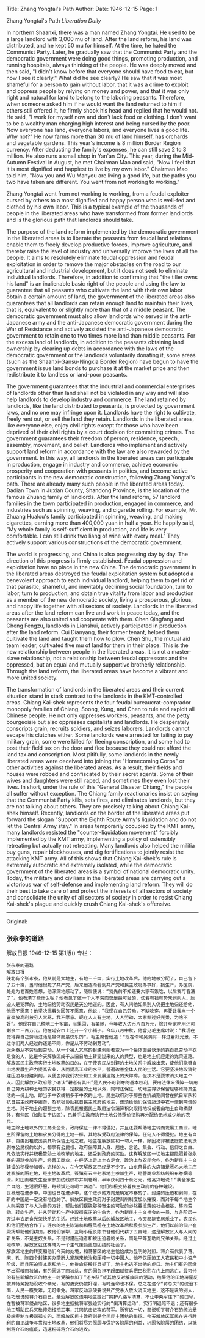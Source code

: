 Title: Zhang Yongtai's Path
Author:
Date: 1946-12-15
Page: 1

Zhang Yongtai's Path
*Liberation Daily*

In northern Shaanxi, there was a man named Zhang Yongtai. He used to be a large landlord with 3,000 mu of land. After the land reform, his land was distributed, and he kept 50 mu for himself. At the time, he hated the Communist Party. Later, he gradually saw that the Communist Party and the democratic government were doing good things, promoting production, and running hospitals, always thinking of the people. He was deeply moved and then said, "I didn't know before that everyone should have food to eat, but now I see it clearly." What did he see clearly? He saw that it was most shameful for a person to gain without labor, that it was a crime to exploit and oppress people by relying on money and power, and that it was only right and natural for land to belong to the laboring peasants. Therefore, when someone asked him if he would want the land returned to him if others still offered it, he firmly shook his head and replied that he would not. He said, "I work for myself now and don't lack food or clothing. I don't want to be a wealthy man charging high interest and being cursed by the poor. Now everyone has land, everyone labors, and everyone lives a good life. Why not?" He now farms more than 30 mu of land himself, has orchards and vegetable gardens. This year's income is 8 million Border Region currency. After deducting the family's expenses, he can still save 2 to 3 million. He also runs a small shop in Yan'an City. This year, during the Mid-Autumn Festival in August, he met Chairman Mao and said, "Now I feel that it is most dignified and happiest to live by my own labor." Chairman Mao told him, "Now you and Wu Manyou are living a good life, but the paths you two have taken are different. You went from not working to working."

Zhang Yongtai went from not working to working, from a feudal exploiter cursed by others to a most dignified and happy person who is well-fed and clothed by his own labor. This is a typical example of the thousands of people in the liberated areas who have transformed from former landlords and is the glorious path that landlords should take.

The purpose of the land reform implemented by the democratic government in the liberated areas is to liberate the peasants from feudal land relations, enable them to freely develop productive forces, improve agriculture, and thereby raise the level of industry and universally improve the lives of all the people. It aims to resolutely eliminate feudal oppression and feudal exploitation in order to remove the major obstacles on the road to our agricultural and industrial development, but it does not seek to eliminate individual landlords. Therefore, in addition to confirming that "the tiller owns his land" is an inalienable basic right of the people and using the law to guarantee that all peasants who cultivate the land with their own labor obtain a certain amount of land, the government of the liberated areas also guarantees that all landlords can retain enough land to maintain their lives, that is, equivalent to or slightly more than that of a middle peasant. The democratic government must also allow landlords who served in the anti-Japanese army and the anti-Japanese democratic government during the War of Resistance and actively assisted the anti-Japanese democratic government to retain one to two times more land than middle peasants. For the excess land of landlords, in addition to the peasants obtaining land ownership by clearing up debts in accordance with the laws of the democratic government or the landlords voluntarily donating it, some areas (such as the Shaanxi-Gansu-Ningxia Border Region) have begun to have the government issue land bonds to purchase it at the market price and then redistribute it to landless or land-poor peasants.

The government guarantees that the industrial and commercial enterprises of landlords other than land shall not be violated in any way and will also help landlords to develop industry and commerce. The land retained by landlords, like the land distributed to peasants, is protected by government laws, and no one may infringe upon it. Landlords have the right to cultivate, freely rent out, or sell the land they retain. Landlords in the liberated areas, like everyone else, enjoy civil rights except for those who have been deprived of their civil rights by a court decision for committing crimes. The government guarantees their freedom of person, residence, speech, assembly, movement, and belief. Landlords who implement and actively support land reform in accordance with the law are also rewarded by the government. In this way, all landlords in the liberated areas can participate in production, engage in industry and commerce, achieve economic prosperity and cooperation with peasants in politics, and become active participants in the new democratic construction, following Zhang Yongtai's path. There are already many such people in the liberated areas today. Dadian Town in Juxian County, Shandong Province, is the location of the famous Zhuang family of landlords. After the land reform, 57 landlord families in the town participated in production, engaged in commerce, and industries such as spinning, weaving, and cigarette rolling. For example, Mr. Zhuang Hualou's family participated in spinning, weaving, and making cigarettes, earning more than 400,000 yuan in half a year. He happily said, "My whole family is self-sufficient in production, and life is very comfortable. I can still drink two liang of wine with every meal." They actively support various constructions of the democratic government.

The world is progressing, and China is also progressing day by day. The direction of this progress is firmly established. Feudal oppression and exploitation have no place in the new China. The democratic government in the liberated areas destroyed the feudal exploitation system but adopted a benevolent approach to each individual landlord, helping them to get rid of that parasitic, shameful, and inevitably declining social foundation, turn to labor, turn to production, and obtain true vitality from labor and production as a member of the new democratic society, living a prosperous, glorious, and happy life together with all sectors of society. Landlords in the liberated areas after the land reform can live and work in peace today, and the peasants are also united and cooperate with them. Chen Qingfang and Cheng Fengzu, landlords in Lianshui, actively participated in production after the land reform. Cui Dianyang, their former tenant, helped them cultivate the land and taught them how to plow. Chen Shu, the mutual aid team leader, cultivated five mu of land for them in their place. This is the new relationship between people in the liberated areas. It is not a master-slave relationship, not a relationship between feudal oppressors and the oppressed, but an equal and mutually supportive brotherly relationship. Through the land reform, the liberated areas have become a vibrant and more united society.

The transformation of landlords in the liberated areas and their current situation stand in stark contrast to the landlords in the KMT-controlled areas. Chiang Kai-shek represents the four feudal bureaucrat-comprador monopoly families of Chiang, Soong, Kung, and Chen to rule and exploit all Chinese people. He not only oppresses workers, peasants, and the petty bourgeoisie but also oppresses capitalists and landlords. He desperately conscripts grain, recruits soldiers, and seizes laborers. Landlords cannot escape his clutches either. Some landlords were arrested for failing to pay military grain, some were killed for fleeing conscription, and some had to post their field tax on the door and flee because they could not afford the land tax and conscription. Most pitifully, some landlords in the newly liberated areas were deceived into joining the "Homecoming Corps" or other activities against the liberated areas. As a result, their fields and houses were robbed and confiscated by their secret agents. Some of their wives and daughters were still raped, and sometimes they even lost their lives. In short, under the rule of this "General Disaster Chiang," the people all suffer without exception. The Chiang family reactionaries insist on saying that the Communist Party kills, sets fires, and eliminates landlords, but they are not talking about others. They are precisely talking about Chiang Kai-shek himself. Recently, landlords on the border of the liberated areas put forward the slogan "Support the Eighth Route Army's liquidation and do not let the Central Army stay." In areas temporarily occupied by the KMT army, many landlords resisted the "counter-liquidation movement" forcibly implemented by the KMT army, implementing a policy of ostensibly retreating but actually not retreating. Many landlords also helped the militia buy guns, repair blockhouses, and dig fortifications to jointly resist the attacking KMT army. All of this shows that Chiang Kai-shek's rule is extremely autocratic and extremely isolated, while the democratic government of the liberated areas is a symbol of national democratic unity. Today, the military and civilians in the liberated areas are carrying out a victorious war of self-defense and implementing land reform. They will do their best to take care of and protect the interests of all sectors of society and consolidate the unity of all sectors of society in order to resist Chiang Kai-shek's plague and quickly crush Chiang Kai-shek's offensive.



<hr /> 

Original: 


### 张永泰的道路
解放日报
1946-12-15
第1版()
专栏：

    张永泰的道路
    解放日报
    陕北有个张永泰，他从前是大地主，有地三千亩，实行土地改革后，他的地被分配了，自己留下了五十亩，当时他恨死了共产党，后来他逐渐看到共产党和民主政府办事好，搞生产，办医院，处处为老百姓着想，他深深地感动了，随后便说：“我先前不知道要大家有饭吃，以后我可看清了”。他看清了些什么呢？他看见了做一个人不劳而获是最可耻的，仗着有钱有势来剥削人、压迫人是犯罪的，土地归给劳动农民是天公地道的。因此，有人问他如果别人仍把土地归还给他，他愿不愿意？他坚决摇着头回答不愿意，他说：“我现在自己劳动，不缺吃穿，再要让我当一个富豪放高利被穷人咒骂，我不愿意。现在人人有土地，人人劳动，大家都过好光景，为啥不好”。他现在自己种地三十多亩，有果园，有菜地，今年收入边币八百万元，除开全家吃用还可剩余二三百万元。他在延安市上还开一个小铺子。今年八月中秋，他曾见毛主席时说：“我现在觉得靠自己劳动过活是最体面最快乐的”。毛主席告他道：“现在你和吴满有一样过着好光景，不过你们两人经过的道路不同，你是从不劳动到劳动”。
    张永泰从不劳动到劳动，从一个被人咒骂的封建剥削者变为一个最体面最快乐的靠自己劳动丰衣足食的人，这是今天解放区成千从旧日地主转变过来的人的典型，也是地主们应走的光荣道路。
    解放区民主政府实行土地改革的目的，在于使农民从封建的土地关系中解放出来，使他们能够自由地发展生产力提高农业，从而提高工业的水平，普遍改善全体人民的生活。它要坚决地取消封建压迫与封建剥削，以便去掉我们农业和工业发展道路上的大障碍，但决不是要求消灭地主个人。因此解放区政府除了确认“耕者有其田”是人民不可剥夺的基本权利，要用法律来保障一切用自己劳力耕种土地的农民获得一定数量的土地以外，同时还保证一切地主得以保留足够维持其生活的一份土地，即当于中农或稍多于中农的土地。民主政府对于那些在抗战期间曾在抗日军队和抗日民主政府中服务，及积极协助抗日民主政府的地主，还须给他们保留超过中农一倍到两倍的土地。对于地主的超额土地，除农民根据民主政府法令清算积欠取得地权或者由地主自动捐献外，有些区（如陕甘宁边区），已着手由政府执行土地公债照价征购再分配给无地或少地的农民。
    地主除土地以外的工商业企业，政府保证一律不得侵犯，并且还要帮助地主转而发展工商业。地主所保留的土地和农民分得的土地一样，其地权受政府法律的保障，任何人不得侵犯。地主有自耕、自由出租或出卖其所保留土地之权，地主在解放区和一切人一样，除因犯罪被法庭依法判决剥夺公民权的以外，都享有公民权、政府保障其人身、居住、言论、集会、行动、信仰之自由。凡依法实行并积极赞助土地改革的地主，还受到政府的奖励。这样解放区一切地主都能照着张永泰的道路参加生产，经营工商业，在经济上走上丰衣足食，政治上与农民合作，作为新民主主义建设的积极参加者。这样的人，在今天解放区已经是不少了。山东莒县的大店镇是著名大地主庄姓家族的所在地，经土地改革后，该镇有五十七家地主参加生产，经营商业和纺线织布卷烟等业。如庄画楼先生全家参加纺线织布并制卷烟，半年获利四十余万元，他高兴地说：“我全家生产自给，生活很舒服，每顿饭还可喝二两酒”。他们积极支持着民主政府的各种建设。
    世界是在进步中，中国也日在进步中，这个进步的方向是确定不移的了。封建的压迫和剥削，在新的中国是一定没有地位的了。解放区民主政府对于封建剥削制度加以摧毁，而对于每个地主个人则采取了与人为善的方针，帮助他们摆脱那种寄生的可耻的必然要没落的社会根基，转向劳动、转向生产，并从劳动和生产中取得真正的生命力，作为新民主主义社会的一员，与各阶层一齐过丰衣足食光荣快乐的生活。经过土地改革以后的解放区地主，今天都能安居乐业了，农民也和他们团结合作了。涟水的地主陈清舫和程凤祖在土地改革后积极参加生产，他们以前的佃户崔殿扬帮助他们耕田，教他们掌犁，互助小组长陈书替他们代耕了五亩地，这是解放区人与人间的新关系，不是主奴关系，不是封建压迫者和被压迫者的关系，而是平等互助的兄弟关系。经过土地改革，解放区就这样成为一个生气蓬勃更加团结的社会了。
    解放区地主的转变和他们今天的处境，和蒋管区的地主恰恰成为显明的对照。蒋介石代表了蒋、宋、孔、陈四个封建买办垄断大家族来统治和压榨一切中国人，他不仅压迫工人农民和中小资产阶级，而且压迫资本家和地主，他拚命征粮征兵抓丁，地主也逃不出他的虎口。地主们有的因缴不出军粮而被捕，有的因逃丁而被杀，有的因负担不起田赋征兵把田税贴在门上而逃亡，最可怜的有些新解放区的地主一时受骗参加了“还乡队”或其他反对解放区的活动，结果他的田地房屋反被其特务抢劫没收个精光，有的妻女仍被奸淫，有时连命也不保。总之在这个“蒋总灾”的统治下面，人民一概受难，无可幸免。蒋家反动派硬要说共产党杀人放火消灭地主，这不是说的别人，恰巧是说的蒋介石自己。最近解放区边境地主提出“拥护八路军清算，不让中央军住下”的口号，在暂被蒋军侵占地区，很多地主抵抗蒋军强迫实行的“倒清算运动”，实行明退暗不退；还有很多地主帮助民兵买枪修炮楼挖工事，共同抗击进攻的蒋军。所有这一切，都说明了蒋介石的统治是极端专制与极端孤立的，而解放区民主政府则是全民民主团结的象征。今天解放区军民在进行胜利的自卫战争与贯彻土地改革，他们将尽力照顾与保护各阶层的利益，巩固各阶层的团结，以抵制蒋介石的瘟疫，迅速粉碎蒋介石的进攻。
